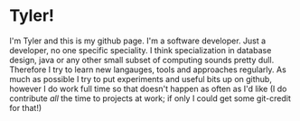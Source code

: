 # Tyler!

I'm Tyler and this is my github page. I'm a software developer. Just a developer, no one specific speciality. I think specialization in database design, java or any other small subset of computing sounds pretty dull. Therefore I try to learn new langauges, tools and approaches regularly. As much as possible I try to put experiments and useful bits up on github, however I do work full time so that doesn't happen as often as I'd like (I do contribute _all_ the time to projects at work; if only I could get some git-credit for that!)


